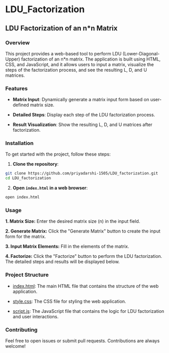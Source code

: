 # LDU_Factorization
## LDU Factorization of an n*n Matrix
### Overview
This project provides a web-based tool to perform LDU (Lower-Diagonal-Upper) factorization of an n\*n matrix. The application is built using HTML, CSS, and JavaScript, and it allows users to input a matrix, visualize the steps of the factorization process, and see the resulting L, D, and U matrices.

### Features
- **Matrix Input**: Dynamically generate a matrix input form based on user-defined matrix size.

- **Detailed Steps**: Display each step of the LDU factorization process.

- **Result Visualization**: Show the resulting L, D, and U matrices after factorization.

### Installation
To get started with the project, follow these steps:

1. **Clone the repository**:
```bash
git clone https://github.com/priyadarshi-1505/LDU_factorization.git
cd LDU_factorization
```

2. **Open `index.html` in a web browser**:
      
```bash
open index.html
```
### Usage
**1. Matrix Size:** Enter the desired matrix size (n) in the input field.

**2. Generate Matrix:** Click the "Generate Matrix" button to create the input form for the matrix.

**3. Input Matrix Elements:** Fill in the elements of the matrix.

**4. Factorize:** Click the "Factorize" button to perform the LDU factorization. The detailed steps and results will be displayed below.

### Project Structure
- [index.html](index.html): The main HTML file that contains the structure of the web application.

- [style.css](style.css): The CSS file for styling the web application.

- [script.js](script.js): The JavaScript file that contains the logic for LDU factorization and user interactions.

### Contributing
Feel free to open issues or submit pull requests. Contributions are always welcome!
